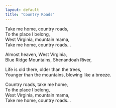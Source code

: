 ```yaml
---
layout: default
title: "Country Roads"
---
```


Take me home, country roads,  
To the place I belong,  
West Virginia, mountain mama,  
Take me home, country roads...

Almost heaven, West Virginia,  
Blue Ridge Mountains, Shenandoah River,  

Life is old there, older than the trees,  
Younger than the mountains, blowing like a breeze.

Country roads, take me home,  
To the place I belong,  
West Virginia, mountain mama,  
Take me home, country roads...
